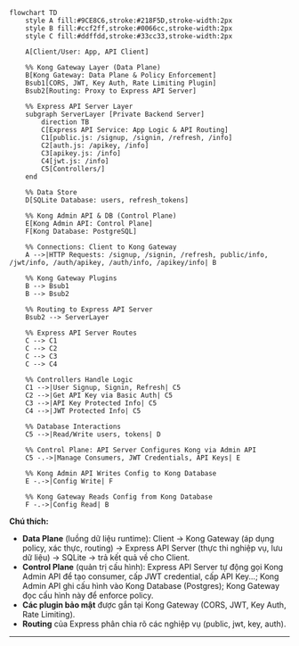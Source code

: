 ```mermaid
flowchart TD
    style A fill:#9CE8C6,stroke:#218F5D,stroke-width:2px
    style B fill:#ccf2ff,stroke:#0066cc,stroke-width:2px
    style C fill:#ddffdd,stroke:#33cc33,stroke-width:2px

    A[Client/User: App, API Client]

    %% Kong Gateway Layer (Data Plane)
    B[Kong Gateway: Data Plane & Policy Enforcement]
    Bsub1[CORS, JWT, Key Auth, Rate Limiting Plugin]
    Bsub2[Routing: Proxy to Express API Server]

    %% Express API Server Layer
    subgraph ServerLayer [Private Backend Server]
        direction TB
        C[Express API Service: App Logic & API Routing]
        C1[public.js: /signup, /signin, /refresh, /info]
        C2[auth.js: /apikey, /info]
        C3[apikey.js: /info]
        C4[jwt.js: /info]
        C5[Controllers/]
    end

    %% Data Store
    D[SQLite Database: users, refresh_tokens]

    %% Kong Admin API & DB (Control Plane)
    E[Kong Admin API: Control Plane]
    F[Kong Database: PostgreSQL]

    %% Connections: Client to Kong Gateway
    A -->|HTTP Requests: /signup, /signin, /refresh, public/info, /jwt/info, /auth/apikey, /auth/info, /apikey/info| B

    %% Kong Gateway Plugins
    B --> Bsub1
    B --> Bsub2

    %% Routing to Express API Server
    Bsub2 --> ServerLayer

    %% Express API Server Routes
    C --> C1
    C --> C2
    C --> C3
    C --> C4

    %% Controllers Handle Logic
    C1 -->|User Signup, Signin, Refresh| C5
    C2 -->|Get API Key via Basic Auth| C5
    C3 -->|API Key Protected Info| C5
    C4 -->|JWT Protected Info| C5

    %% Database Interactions
    C5 -->|Read/Write users, tokens| D

    %% Control Plane: API Server Configures Kong via Admin API
    C5 -.->|Manage Consumers, JWT Credentials, API Keys| E

    %% Kong Admin API Writes Config to Kong Database
    E -.->|Config Write| F

    %% Kong Gateway Reads Config from Kong Database
    F -.->|Config Read| B
```
**Chú thích:**
- **Data Plane** (luồng dữ liệu runtime): Client → Kong Gateway (áp dụng policy, xác thực, routing) → Express API Server (thực thi nghiệp vụ, lưu dữ liệu) → SQLite → trả kết quả về cho Client.
- **Control Plane** (quản trị cấu hình): Express API Server tự động gọi Kong Admin API để tạo consumer, cấp JWT credential, cấp API Key...; Kong Admin API ghi cấu hình vào Kong Database (Postgres); Kong Gateway đọc cấu hình này để enforce policy.
- **Các plugin bảo mật** được gắn tại Kong Gateway (CORS, JWT, Key Auth, Rate Limiting).
- **Routing** của Express phân chia rõ các nghiệp vụ (public, jwt, key, auth).

---

